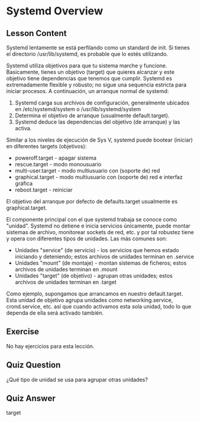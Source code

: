 # Systemd Overview

## Lesson Content

Systemd lentamente se está perfilando como un standard de init. Si tienes el directorio /usr/lib/systemd, es probable que lo estés utilizando.

Systemd utiliza objetivos para que tu sistema marche y funcione. Basicamente, tienes un objetivo (target) que quieres alcanzar y este objetivo tiene dependencias que tenemos que cumplir. Systemd es extremadamente flexible y robusto; no sigue una sequencia estricta para iniciar procesos. A continuación, un arranque normal de systemd:

<ol>
<li>Systemd carga sus archivos de configuración, generalmente ubicados en /etc/systemd/system o /usr/lib/systemd/system</li>
<li>Determina el objetivo de arranque (usualmente default.target).</li>
<li>Systemd deduce las dependencias del objetivo (de arranque) y las activa.</l>
</ol>

Similar a los niveles de ejecución de Sys V, systemd puede bootear (iniciar) en diferentes targets (objetivos):

<ul>
<li>poweroff.target - apagar sistema</li>
<li>rescue.target - modo monousuario</li>
<li>multi-user.target - modo multiusuario con (soporte de) red</li>
<li>graphical.target - modo multiusuario con (soporte de) red e interfaz gráfica</li>
<li>reboot.target - reiniciar</li>
</ul>

El objetivo del arranque por defecto de defaults.target usualmente es graphical.target.

El componente principal con el que systemd trabaja se conoce como "unidad". Systemd no detiene e inicia servicios únicamente, puede montar sistemas de archivo, monitorear sockets de red, etc. y por tal robustez tiene y opera con diferentes tipos de unidades. Las más comunes son:

<ul>
<li>Unidades "service" (de servicio) - los servicios que hemos estado iniciando y deteniendo; estos archivos de unidades terminan en .service</li>
<li>Unidades "mount" (de montaje) - montan sistemas de ficheros; estos archivos de unidades terminan en .mount</li> 
<li>Unidades "target" (de objetivo) - agrupan otras unidades; estos archivos de unidades terminan en .target</li>
</ul>

Como ejemplo, supongamos que arrancamos en nuestro default.target. Esta unidad de objetivo agrupa unidades como networking.service, crond.service, etc. así que cuando activamos esta sola unidad, todo lo que dependa de ella será activado tambíén.

## Exercise

No hay ejercicios para esta lección.

## Quiz Question

¿Qué tipo de unidad se usa para agrupar otras unidades?

## Quiz Answer

target
